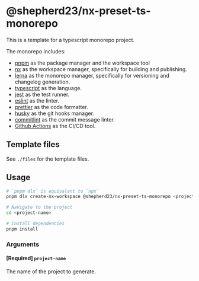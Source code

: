 # @shepherd23/nx-preset-ts-monorepo

This is a template for a typescript monorepo project.

The monorepo includes:

- [pnpm](https://pnpm.io/) as the package manager and the workspace tool
- [nx](https://nx.dev/) as the workspace manager, specifically for building and publishing.
- [lerna](https://lerna.js.org/) as the monorepo manager, specifically for versioning and changelog generation.
- [typescript](https://www.typescriptlang.org/) as the language.
- [jest](https://jestjs.io/) as the test runner.
- [eslint](https://eslint.org/) as the linter.
- [prettier](https://prettier.io/) as the code formatter.
- [husky](https://typicode.github.io/husky/#/) as the git hooks manager.
- [commitlint](https://commitlint.js.org/#/) as the commit message linter.
- [Github Actions](https://docs.github.com/actions) as the CI/CD tool.

## Template files

See `./files` for the template files.

## Usage

```bash
# `pnpm dlx` is equivalent to `npx`
pnpm dlx create-nx-workspace @shepherd23/nx-preset-ts-monorepo <project-name>

# Navigate to the project
cd <project-name>

# Install dependencies
pnpm install
```

### Arguments

#### [Required] `project-name`

The name of the project to generate. 
